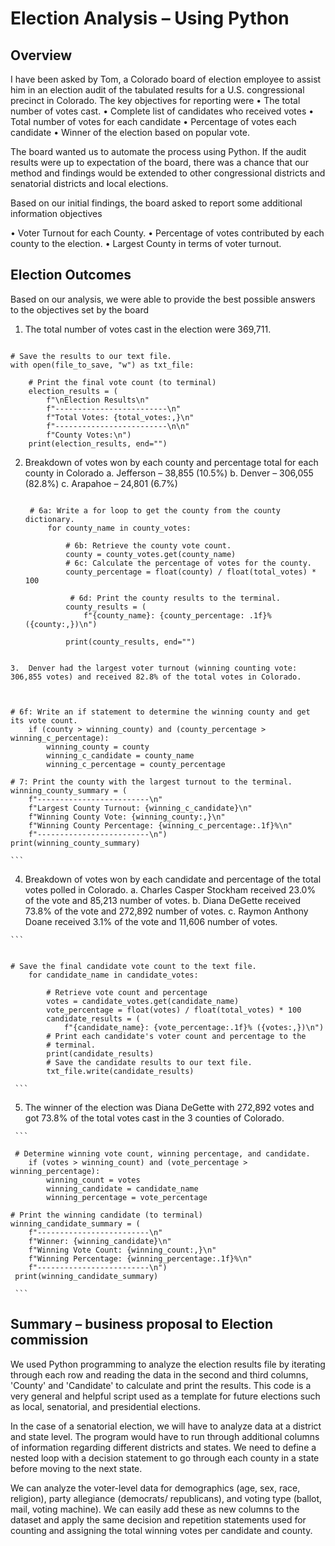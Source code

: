 # Election Analysis – Using Python
## Overview
I have been asked by Tom, a Colorado board of election employee to assist him in an election audit of the tabulated results for a U.S. congressional precinct in Colorado. The key objectives for reporting were
•	The total number of votes cast.
•	Complete list of candidates who received votes
•	Total number of votes for each candidate 
•	Percentage of votes each candidate
•	Winner of the election based on popular vote.

The board wanted us to automate the process using Python. If the audit results were up to expectation of the board, there was a chance that our method and findings would be extended to other congressional districts and senatorial districts and local elections.


Based on our initial findings, the board asked to report some additional information objectives

•	Voter Turnout for each County.
•	Percentage of votes contributed by each county to the election.
•	Largest County in terms of voter turnout.

## Election Outcomes

Based on our analysis, we were able to provide the best possible answers to the objectives set by the board
1.	The total number of votes cast in the election were 369,711.

```

# Save the results to our text file.
with open(file_to_save, "w") as txt_file:

    # Print the final vote count (to terminal)
    election_results = (
        f"\nElection Results\n"
        f"-------------------------\n"
        f"Total Votes: {total_votes:,}\n"
        f"-------------------------\n\n"
        f"County Votes:\n")
    print(election_results, end="")
```

2. Breakdown of votes won by each county and percentage total for each county in Colorado
    a.	Jefferson – 38,855 (10.5%)
    b.	Denver – 306,055 (82.8%)
    c.	Arapahoe – 24,801 (6.7%)
    
   ``` 

	# 6a: Write a for loop to get the county from the county dictionary.
	    for county_name in county_votes:
	
	        # 6b: Retrieve the county vote count.
	        county = county_votes.get(county_name)
	        # 6c: Calculate the percentage of votes for the county.
	        county_percentage = float(county) / float(total_votes) * 100
	
             # 6d: Print the county results to the terminal.
	        county_results = (
	            f"{county_name}: {county_percentage: .1f}% ({county:,})\n")
	        
	        print(county_results, end="")

  ```
  
 3.  Denver had the largest voter turnout (winning counting vote: 306,855 votes) and received 82.8% of the total votes in Colorado.
   
   
   ```
    # 6f: Write an if statement to determine the winning county and get its vote count.
        if (county > winning_county) and (county_percentage > winning_c_percentage):
            winning_county = county
            winning_c_candidate = county_name
            winning_c_percentage = county_percentage

    # 7: Print the county with the largest turnout to the terminal.
    winning_county_summary = (
        f"-------------------------\n"
        f"Largest County Turnout: {winning_c_candidate}\n"
        f"Winning County Vote: {winning_county:,}\n"
        f"Winning County Percentage: {winning_c_percentage:.1f}%\n"
        f"-------------------------\n")  
    print(winning_county_summary)

    ```
    
  4.  Breakdown of votes won by each candidate and percentage of the total votes polled in Colorado.
        a.	Charles Casper Stockham received 23.0% of the vote and 85,213 number of votes.
        b.	Diana DeGette received 73.8% of the vote and 272,892 number of votes.
        c.	Raymon Anthony Doane received 3.1% of the vote and 11,606 number of votes.
	
    ```
    
    
    # Save the final candidate vote count to the text file.
	    for candidate_name in candidate_votes:
	
	        # Retrieve vote count and percentage
	        votes = candidate_votes.get(candidate_name)
	        vote_percentage = float(votes) / float(total_votes) * 100
	        candidate_results = (
	            f"{candidate_name}: {vote_percentage:.1f}% ({votes:,})\n")	
	        # Print each candidate's voter count and percentage to the
	        # terminal.
	        print(candidate_results)
            # Save the candidate results to our text file.
	        txt_file.write(candidate_results)

     ```    
     
  5.  The winner of the election was Diana DeGette with 272,892   votes and got 73.8% of the total votes cast in the 3 counties of Colorado.
     
     ```
     
     # Determine winning vote count, winning percentage, and candidate.
        if (votes > winning_count) and (vote_percentage > winning_percentage):
            winning_count = votes
            winning_candidate = candidate_name
            winning_percentage = vote_percentage

    # Print the winning candidate (to terminal)
    winning_candidate_summary = (
        f"-------------------------\n"
        f"Winner: {winning_candidate}\n"
        f"Winning Vote Count: {winning_count:,}\n"
        f"Winning Percentage: {winning_percentage:.1f}%\n"
        f"-------------------------\n")
     print(winning_candidate_summary)
     
     ```
     
  ## Summary – business proposal to Election commission
  
We used Python programming to analyze the election results file by iterating through each row and reading the data in the second and third columns, 'County' and 'Candidate' to calculate and print the results. This code is a very general and helpful script used as a template for future elections such as local, senatorial, and presidential elections.

In the case of a senatorial election, we will have to analyze data at a district and state level. The program would have to run through additional columns of information regarding different districts and states. We need to define a nested loop with a decision statement to go through each county in a state before moving to the next state. 

We can analyze the voter-level data for demographics (age, sex, race, religion), party allegiance (democrats/ republicans), and voting type (ballot, mail, voting machine). We can easily add these as new columns to the dataset and apply the same decision and repetition statements used for counting and assigning the total winning votes per candidate and county.



   
